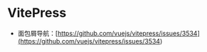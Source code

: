 # VitePress
- 面包屑导航：[https://github.com/vuejs/vitepress/issues/3534](<https://github.com/vuejs/vitepress/issues/3534>)


